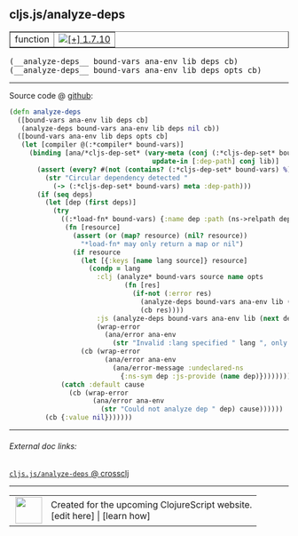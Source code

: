 ## cljs.js/analyze-deps



 <table border="1">
<tr>
<td>function</td>
<td><a href="https://github.com/cljsinfo/cljs-api-docs/tree/1.7.10"><img valign="middle" alt="[+] 1.7.10" title="Added in 1.7.10" src="https://img.shields.io/badge/+-1.7.10-lightgrey.svg"></a> </td>
</tr>
</table>


 <samp>
(__analyze-deps__ bound-vars ana-env lib deps cb)<br>
</samp>
 <samp>
(__analyze-deps__ bound-vars ana-env lib deps opts cb)<br>
</samp>

---







Source code @ [github](https://github.com/clojure/clojurescript/blob/r1.7.10/src/main/cljs/cljs/js.cljs#L261-L298):

```clj
(defn analyze-deps
  ([bound-vars ana-env lib deps cb]
   (analyze-deps bound-vars ana-env lib deps nil cb))
  ([bound-vars ana-env lib deps opts cb]
   (let [compiler @(:*compiler* bound-vars)]
     (binding [ana/*cljs-dep-set* (vary-meta (conj (:*cljs-dep-set* bound-vars) lib)
                                    update-in [:dep-path] conj lib)]
       (assert (every? #(not (contains? (:*cljs-dep-set* bound-vars) %)) deps)
         (str "Circular dependency detected "
           (-> (:*cljs-dep-set* bound-vars) meta :dep-path)))
       (if (seq deps)
         (let [dep (first deps)]
           (try
             ((:*load-fn* bound-vars) {:name dep :path (ns->relpath dep)}
              (fn [resource]
                (assert (or (map? resource) (nil? resource))
                  "*load-fn* may only return a map or nil")
                (if resource
                  (let [{:keys [name lang source]} resource]
                    (condp = lang
                      :clj (analyze* bound-vars source name opts
                             (fn [res]
                               (if-not (:error res)
                                 (analyze-deps bound-vars ana-env lib (next deps) opts cb)
                                 (cb res))))
                      :js (analyze-deps bound-vars ana-env lib (next deps) opts cb)
                      (wrap-error
                        (ana/error ana-env
                          (str "Invalid :lang specified " lang ", only :clj or :js allowed")))))
                  (cb (wrap-error
                        (ana/error ana-env
                          (ana/error-message :undeclared-ns
                            {:ns-sym dep :js-provide (name dep)})))))))
             (catch :default cause
               (cb (wrap-error
                     (ana/error ana-env
                       (str "Could not analyze dep " dep) cause))))))
         (cb {:value nil}))))))
```

<!--
Repo - tag - source tree - lines:

 <pre>
clojurescript @ r1.7.10
└── src
    └── main
        └── cljs
            └── cljs
                └── <ins>[js.cljs:261-298](https://github.com/clojure/clojurescript/blob/r1.7.10/src/main/cljs/cljs/js.cljs#L261-L298)</ins>
</pre>

-->

---



###### External doc links:

[`cljs.js/analyze-deps` @ crossclj](http://crossclj.info/fun/cljs.js.cljs/analyze-deps.html)<br>

---

 <table>
<tr><td>
<img valign="middle" align="right" width="48px" src="http://i.imgur.com/Hi20huC.png">
</td><td>
Created for the upcoming ClojureScript website.<br>
[edit here] | [learn how]
</td></tr></table>

[edit here]:https://github.com/cljsinfo/cljs-api-docs/blob/master/cljsdoc/cljs.js/analyze-deps.cljsdoc
[learn how]:https://github.com/cljsinfo/cljs-api-docs/wiki/cljsdoc-files

<!--

This information was too distracting to show to readers, but I'll leave it
commented here since it is helpful to:

- pretty-print the data used to generate this document
- and show how to retrieve that data



The API data for this symbol:

```clj
{:ns "cljs.js",
 :name "analyze-deps",
 :type "function",
 :signature ["[bound-vars ana-env lib deps cb]"
             "[bound-vars ana-env lib deps opts cb]"],
 :source {:code "(defn analyze-deps\n  ([bound-vars ana-env lib deps cb]\n   (analyze-deps bound-vars ana-env lib deps nil cb))\n  ([bound-vars ana-env lib deps opts cb]\n   (let [compiler @(:*compiler* bound-vars)]\n     (binding [ana/*cljs-dep-set* (vary-meta (conj (:*cljs-dep-set* bound-vars) lib)\n                                    update-in [:dep-path] conj lib)]\n       (assert (every? #(not (contains? (:*cljs-dep-set* bound-vars) %)) deps)\n         (str \"Circular dependency detected \"\n           (-> (:*cljs-dep-set* bound-vars) meta :dep-path)))\n       (if (seq deps)\n         (let [dep (first deps)]\n           (try\n             ((:*load-fn* bound-vars) {:name dep :path (ns->relpath dep)}\n              (fn [resource]\n                (assert (or (map? resource) (nil? resource))\n                  \"*load-fn* may only return a map or nil\")\n                (if resource\n                  (let [{:keys [name lang source]} resource]\n                    (condp = lang\n                      :clj (analyze* bound-vars source name opts\n                             (fn [res]\n                               (if-not (:error res)\n                                 (analyze-deps bound-vars ana-env lib (next deps) opts cb)\n                                 (cb res))))\n                      :js (analyze-deps bound-vars ana-env lib (next deps) opts cb)\n                      (wrap-error\n                        (ana/error ana-env\n                          (str \"Invalid :lang specified \" lang \", only :clj or :js allowed\")))))\n                  (cb (wrap-error\n                        (ana/error ana-env\n                          (ana/error-message :undeclared-ns\n                            {:ns-sym dep :js-provide (name dep)})))))))\n             (catch :default cause\n               (cb (wrap-error\n                     (ana/error ana-env\n                       (str \"Could not analyze dep \" dep) cause))))))\n         (cb {:value nil}))))))",
          :title "Source code",
          :repo "clojurescript",
          :tag "r1.7.10",
          :filename "src/main/cljs/cljs/js.cljs",
          :lines [261 298]},
 :full-name "cljs.js/analyze-deps",
 :full-name-encode "cljs.js/analyze-deps",
 :history [["+" "1.7.10"]]}

```

Retrieve the API data for this symbol:

```clj
;; from Clojure REPL
(require '[clojure.edn :as edn])
(-> (slurp "https://raw.githubusercontent.com/cljsinfo/cljs-api-docs/catalog/cljs-api.edn")
    (edn/read-string)
    (get-in [:symbols "cljs.js/analyze-deps"]))
```

-->
